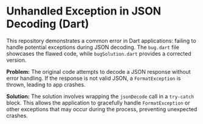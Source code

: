 # Unhandled Exception in JSON Decoding (Dart)

This repository demonstrates a common error in Dart applications: failing to handle potential exceptions during JSON decoding. The `bug.dart` file showcases the flawed code, while `bugSolution.dart` provides a corrected version.

**Problem:**
The original code attempts to decode a JSON response without error handling. If the response is not valid JSON, a `FormatException` is thrown, leading to app crashes.

**Solution:**
The solution involves wrapping the `jsonDecode` call in a `try-catch` block. This allows the application to gracefully handle `FormatException` or other exceptions that may occur during the process, preventing unexpected crashes. 